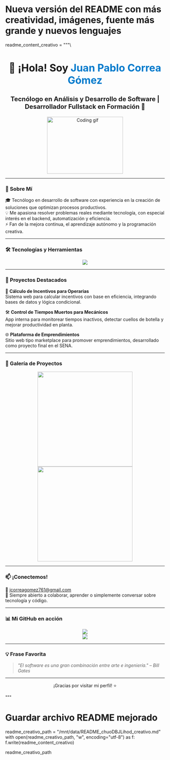 # Nueva versión del README con más creatividad, imágenes, fuente más grande y nuevos lenguajes

readme_content_creativo = """\
<h1 align="center" style="font-size: 32px;">👋 ¡Hola! Soy <span style='color:#007acc;'>Juan Pablo Correa Gómez</span></h1>
<h3 align="center" style="font-size: 20px;">Tecnólogo en Análisis y Desarrollo de Software | Desarrollador Fullstack en Formación 🚀</h3>

<p align="center">
  <img src="https://media.giphy.com/media/qgQUggAC3Pfv687qPC/giphy.gif" width="240" height="180" alt="Coding gif"/>
</p>

---

### 🌟 Sobre Mí

🎓 Tecnólogo en desarrollo de software con experiencia en la creación de soluciones que optimizan procesos productivos.  
💡 Me apasiona resolver problemas reales mediante tecnología, con especial interés en el backend, automatización y eficiencia.  
⚡ Fan de la mejora continua, el aprendizaje autónomo y la programación creativa.  

---

### 🛠️ Tecnologías y Herramientas

<p align="center">
  <img src="https://skillicons.dev/icons?i=html,css,js,php,java,python,mysql,git,github,vscode" />
</p>

---

### 🚀 Proyectos Destacados

🧮 **Cálculo de Incentivos para Operarias**  
Sistema web para calcular incentivos con base en eficiencia, integrando bases de datos y lógica condicional.

🛠️ **Control de Tiempos Muertos para Mecánicos**  
App interna para monitorear tiempos inactivos, detectar cuellos de botella y mejorar productividad en planta.

🌐 **Plataforma de Emprendimientos**  
Sitio web tipo marketplace para promover emprendimientos, desarrollado como proyecto final en el SENA.

---

### 📸 Galería de Proyectos

<p align="center">
  <img src="https://i.imgur.com/KnxkDNB.png" width="300" />
  <img src="https://i.imgur.com/fdJj2zz.png" width="300" />
</p>

---

### 📫 ¡Conectemos!

📧 jcorreagomez761@gmail.com  
💬 Siempre abierto a colaborar, aprender o simplemente conversar sobre tecnología y código.

---

### 📊 Mi GitHub en acción

<p align="center">
  <img src="https://github-readme-stats.vercel.app/api?username=chuoDBJLihod&show_icons=true&theme=tokyonight&count_private=true" />
  <br/>
  <img src="https://github-readme-streak-stats.herokuapp.com/?user=chuoDBJLihod&theme=tokyonight"/>
</p>

---

### 💡 Frase Favorita

> *"El software es una gran combinación entre arte e ingeniería." – Bill Gates*

---

<p align="center">
  ¡Gracias por visitar mi perfil! ⭐
</p>
"""

# Guardar archivo README mejorado
readme_creativo_path = "/mnt/data/README_chuoDBJLihod_creativo.md"
with open(readme_creativo_path, "w", encoding="utf-8") as f:
    f.write(readme_content_creativo)

readme_creativo_path
